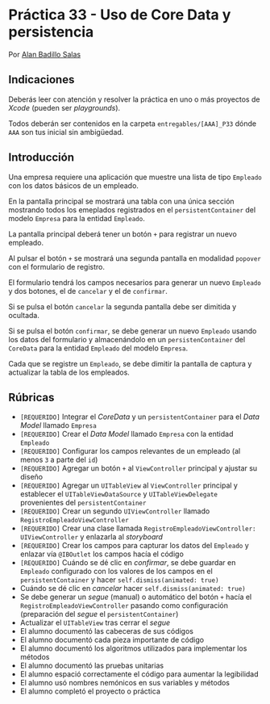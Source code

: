 # Práctica 33 - Uso de Core Data y persistencia

Por [Alan Badillo Salas](https://www.nomadacode.com)

## Indicaciones

Deberás leer con atención y resolver la práctica en uno o más proyectos de *Xcode* (pueden ser *playgrounds*).

Todos deberán ser contenidos en la carpeta `entregables/[AAA]_P33` dónde `AAA` son tus inicial sin ambigüedad.

## Introducción

Una empresa requiere una aplicación que muestre una lista de tipo `Empleado` con los datos básicos de un empleado.

En la pantalla principal se mostrará una tabla con una única sección mostrando todos los emeplados registrados en el `persistentContainer` del modelo `Empresa` para la entidad `Empleado`.

La pantalla principal deberá tener un botón `+` para registrar un nuevo empleado.

Al pulsar el botón `+` se mostrará una segunda pantalla en modalidad `popover` con el formulario de registro.

El formulario tendrá los campos necesarios para generar un nuevo `Empleado` y dos botones, el de `cancelar` y el de `confirmar`.

Si se pulsa el botón `cancelar` la segunda pantalla debe ser dimitida y ocultada. 

Si se pulsa el botón `confirmar`, se debe generar un nuevo `Empleado` usando los datos del formulario y almacenándolo en un `persistenContainer` del `CoreData` para la entidad `Empleado` del modelo `Empresa`.

Cada que se registre un `Empleado`, se debe dimitir la pantalla de captura y actualizar la tabla de los empleados.

## Rúbricas

* `[REQUERIDO]` Integrar el *CoreData* y un `persistentContainer` para el *Data Model* llamado `Empresa`
* `[REQUERIDO]` Crear el *Data Model* llamado `Empresa` con la entidad `Empleado`
* `[REQUERIDO]` Configurar los campos relevantes de un empleado (al menos `3` a parte del `id`)
* `[REQUERIDO]` Agregar un botón `+` al `ViewController` principal y ajustar su diseño
* `[REQUERIDO]` Agregar un `UITableView` al `ViewController` principal y establecer el `UITableViewDataSource` y `UITableViewDelegate` provenientes del `persistentContainer`
* `[REQUERIDO]` Crear un segundo `UIViewController` llamado `RegistroEmpleadoViewController`
* `[REQUERIDO]` Crear una clase llamada `RegistroEmpleadoViewController: UIViewController` y enlazarla al *storyboard*
* `[REQUERIDO]` Crear los campos para capturar los datos del `Empleado` y enlazar vía `@IBOutlet` los campos hacía el código
* `[REQUERIDO]` Cuándo se dé clic en *confirmar*, se debe guardar en `Empleado` configurado con los valores de los campos en el `persistentContainer` y hacer `self.dismiss(animated: true)`
* Cuándo se dé clic en *cancelar* hacer `self.dismiss(animated: true)`
* Se debe generar un *segue* (manual) o automático del botón `+` hacía el `RegistroEmpleadoViewController` pasando como configuración (preparación del *segue* el `persistentContainer`)
* Actualizar el `UITableView` tras cerrar el *segue*
* El alumno documentó las cabeceras de sus códigos
* El alumno documentó cada pieza importante de código
* El alumno documentó los algoritmos utilizados para implementar los métodos
* El alumno documentó las pruebas unitarias
* El alumno espació correctamente el código para aumentar la legibilidad
* El alumno usó nombres nemónicos en sus variables y métodos
* El alumno completó el proyecto o práctica